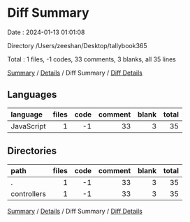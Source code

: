 # Diff Summary

Date : 2024-01-13 01:01:08

Directory /Users/zeeshan/Desktop/tallybook365

Total : 1 files,  -1 codes, 33 comments, 3 blanks, all 35 lines

[Summary](results.md) / [Details](details.md) / Diff Summary / [Diff Details](diff-details.md)

## Languages
| language | files | code | comment | blank | total |
| :--- | ---: | ---: | ---: | ---: | ---: |
| JavaScript | 1 | -1 | 33 | 3 | 35 |

## Directories
| path | files | code | comment | blank | total |
| :--- | ---: | ---: | ---: | ---: | ---: |
| . | 1 | -1 | 33 | 3 | 35 |
| controllers | 1 | -1 | 33 | 3 | 35 |

[Summary](results.md) / [Details](details.md) / Diff Summary / [Diff Details](diff-details.md)